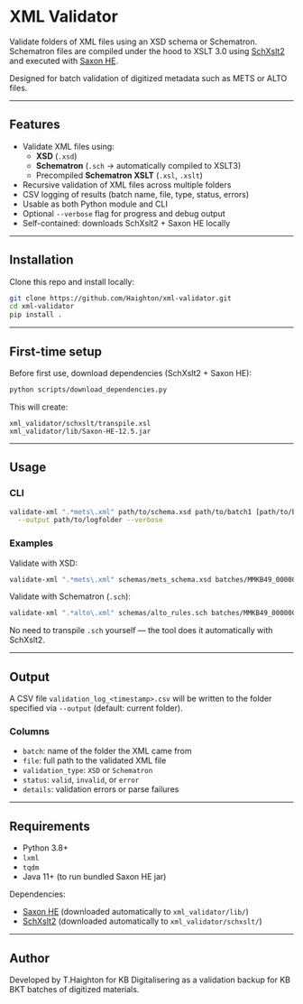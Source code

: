 # XML Validator

Validate folders of XML files using an XSD schema or Schematron.  
Schematron files are compiled under the hood to XSLT 3.0 using [SchXslt2](https://codeberg.org/dmaus/schxslt2) and executed with [Saxon HE](https://www.saxonica.com/download/).

Designed for batch validation of digitized metadata such as METS or ALTO files.

---

## Features

- Validate XML files using:
    - **XSD** (`.xsd`)
    - **Schematron** (`.sch` → automatically compiled to XSLT3)
    - Precompiled **Schematron XSLT** (`.xsl`, `.xslt`)
- Recursive validation of XML files across multiple folders
- CSV logging of results (batch name, file, type, status, errors)
- Usable as both Python module and CLI
- Optional `--verbose` flag for progress and debug output
- Self-contained: downloads SchXslt2 + Saxon HE locally

---

## Installation

Clone this repo and install locally:

```bash
git clone https://github.com/Haighton/xml-validator.git
cd xml-validator
pip install .
```

---

## First-time setup

Before first use, download dependencies (SchXslt2 + Saxon HE):

```bash
python scripts/download_dependencies.py
```

This will create:

```
xml_validator/schxslt/transpile.xsl
xml_validator/lib/Saxon-HE-12.5.jar
```

---

## Usage

### CLI

```bash
validate-xml ".*mets\.xml" path/to/schema.xsd path/to/batch1 [path/to/batch2 ...] \
  --output path/to/logfolder --verbose
```

### Examples

Validate with XSD:

```bash
validate-xml ".*mets\.xml" schemas/mets_schema.xsd batches/MMKB49_000000004_1_01
```

Validate with Schematron (`.sch`):

```bash
validate-xml ".*alto\.xml" schemas/alto_rules.sch batches/MMKB49_000000006_1_01
```

No need to transpile `.sch` yourself — the tool does it automatically with SchXslt2.

---

## Output

A CSV file `validation_log_<timestamp>.csv` will be written to the folder specified via `--output` (default: current folder).

### Columns

- `batch`: name of the folder the XML came from
- `file`: full path to the validated XML file
- `validation_type`: `XSD` or `Schematron`
- `status`: `valid`, `invalid`, or `error`
- `details`: validation errors or parse failures

---

## Requirements

- Python 3.8+
- `lxml`
- `tqdm`
- Java 11+ (to run bundled Saxon HE jar)

Dependencies:

- [Saxon HE](https://www.saxonica.com/download/) (downloaded automatically to `xml_validator/lib/`)
- [SchXslt2](https://codeberg.org/dmaus/schxslt2) (downloaded automatically to `xml_validator/schxslt/`)

---

## Author

Developed by T.Haighton for KB Digitalisering as a validation backup for KB BKT batches of digitized materials.
